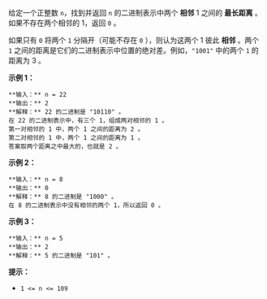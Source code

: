 给定一个正整数 `n`，找到并返回 `n` 的二进制表示中两个 **相邻** 1 之间的 **最长距离** 。如果不存在两个相邻的 1，返回 `0` 。

如果只有 `0` 将两个 `1` 分隔开（可能不存在 `0` ），则认为这两个 1 彼此 **相邻** 。两个 `1`
之间的距离是它们的二进制表示中位置的绝对差。例如，`"1001"` 中的两个 `1` 的距离为 3 。



**示例 1：**

    
    
    **输入：** n = 22
    **输出：** 2
    **解释：** 22 的二进制是 "10110" 。
    在 22 的二进制表示中，有三个 1，组成两对相邻的 1 。
    第一对相邻的 1 中，两个 1 之间的距离为 2 。
    第二对相邻的 1 中，两个 1 之间的距离为 1 。
    答案取两个距离之中最大的，也就是 2 。
    

**示例 2：**

    
    
    **输入：** n = 8
    **输出：** 0
    **解释：** 8 的二进制是 "1000" 。
    在 8 的二进制表示中没有相邻的两个 1，所以返回 0 。
    

**示例 3：**

    
    
    **输入：** n = 5
    **输出：** 2
    **解释：** 5 的二进制是 "101" 。
    



**提示：**

  * `1 <= n <= 109`

